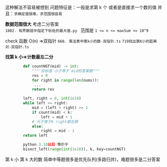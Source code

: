 这种解法不容易被想到
问题特征是：一般是求第 k 个 或者是直接求一个数的值
并且：`求确定值很难，求范围很容易`

**数据范围很大** 考虑二分答案  
`1802. 有界数组中指定下标处的最大值.py ` 范围是
`1 <= n <= maxSum <= 10^9`

check 函数 O(n) =>双指针
`668. 乘法表中第k小的数-双指针.ts`
`719找出第K小的距离对-双指针.ts`

**找第 k 小=>计数最左二分**

```Python
        def countNGT(mid) -> int:
            """"目标值`小于等于`mid的答案数"""
            res = 0
            for right in range(len(nums)):
             ...
            return res

        left, right = 0, int(1e18)
        while left <= right:
            mid = (left + right) >> 1
            if count(mid) < k:
                left = mid + 1
            # 大于等于k right都左移
            else:
                right = mid - 1
        return left

        python 3.10以后 等价于
        bisect_left(range(int(1e18)), k, key=countNGT)
```

第 k 小 第 k 大的数 简单中等题很多是优先队列(多路归并)，难题很多是二分答案
